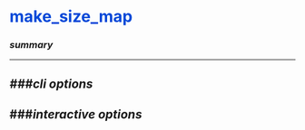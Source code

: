 # <span style="color: #0048d8">**make_size_map**</span>

### *summary*
---


*###cli options*
---


###*interactive options*
---

